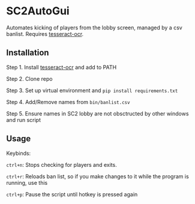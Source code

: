 # SC2AutoGui
Automates kicking of players from the lobby screen, managed by a csv banlist. Requires [tesseract-ocr](https://github.com/tesseract-ocr/tessdoc).

## Installation
Step 1. Install [tesseract-ocr](https://github.com/tesseract-ocr/tessdoc) and add to PATH

Step 2. Clone repo

Step 3. Set up virtual environment and `pip install requirements.txt`

Step 4. Add/Remove names from `bin/banlist.csv`

Step 5. Ensure names in SC2 lobby are not obsctructed by other windows and run script

## Usage
Keybinds:

`ctrl+n`: Stops checking for players and exits.

`ctrl+r`: Reloads ban list, so if you make changes to it while the program is running, use this

`ctrl+p`: Pause the script until hotkey is pressed again
